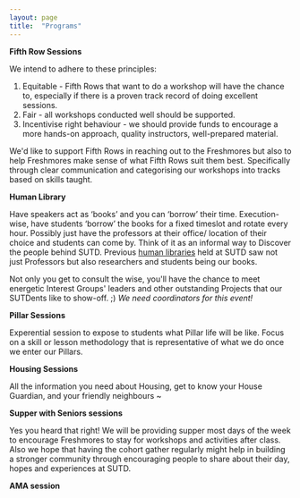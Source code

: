 ```yaml
---
layout: page
title:  "Programs"
---
```

**Fifth Row Sessions**

We intend to adhere to these principles:
1. Equitable - Fifth Rows that want to do a workshop will have the chance to, especially if there is a proven track record of doing excellent sessions.
2. Fair - all workshops conducted well should be supported.
3. Incentivise right behaviour - we should provide funds to encourage a more hands-on approach, quality instructors, well-prepared material.

We'd like to support Fifth Rows in reaching out to the Freshmores but also to help Freshmores make sense of what Fifth Rows suit them best. Specifically through clear communication and categorising our workshops into tracks based on skills taught.


**Human Library**

Have speakers act as ‘books’ and you can ‘borrow’ their time. Execution-wise, have students ‘borrow’ the books for a fixed timeslot and rotate every hour. Possibly just have the professors at their office/ location of their choice and students can come by. Think of it as an informal way to Discover the people behind SUTD. Previous [human libraries](https://docs.google.com/document/d/1UvHSNurYQyQ7Fpd3hj5LVKAsEBCkx3GNzvsFQXgqCRw/edit#) held at SUTD saw not just Professors but also researchers and students being our books.

Not only you get to consult the wise, you'll have the chance to meet energetic Interest Groups' leaders and other outstanding Projects that our SUTDents like to show-off. ;) 
*We need coordinators for this event!*


**Pillar Sessions**

Experential session to expose to students what Pillar life will be like. Focus on a skill or lesson methodology that is representative of what we do once we enter our Pillars.

**Housing Sessions**

All the information you need about Housing, get to know your House Guardian, and your friendly neighbours ~

**Supper with Seniors sessions**

Yes you heard that right! We will be providing supper most days of the week to encourage Freshmores to stay for workshops and activities after class. Also we hope that having the cohort gather regularly might help in building a stronger community through encouraging people to share about their day, hopes and experiences at SUTD.

**AMA session**

